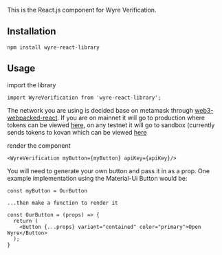 This is the React.js component for Wyre Verification.

## Installation

`npm install wyre-react-library`

## Usage

import the library

```
import WyreVerification from 'wyre-react-library';
```

The network you are using is decided base on metamask through [web3-webpacked-react](https://github.com/NoahHydro/web3-webpacked-react). If you are on mainnet it will go to production where tokens can be viewed [here](https://etherscan.io/address/0x9f2a7b5e6280727cd6c8486f5f96e5f76164f2df), on any testnet it will go to sandbox (currently sends tokens to kovan which can be viewed [here](https://kovan.etherscan.io/address/0xb14fa2276d8bd26713a6d98871b2d63da9eefe6f)

render the component
```
<WyreVerification myButton={myButton} apiKey={apiKey}/>
```

You will need to generate your own button and pass it in as a prop. One example implementation using the Material-Ui Button would be:

```
const myButton = OurButton

...then make a function to render it

const OurButton = (props) => {
  return (
    <Button {...props} variant="contained" color="primary">Open Wyre</Button>
  );
}
```
